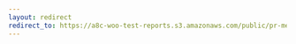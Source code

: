 ```yaml
---
layout: redirect
redirect_to: https://a8c-woo-test-reports.s3.amazonaws.com/public/pr-merge/40759/e2e/index.html
---
```

